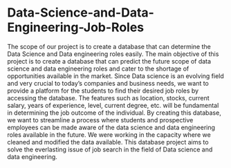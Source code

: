 # Data-Science-and-Data-Engineering-Job-Roles

The scope of our project is to create a database that can determine the Data Science and Data engineering roles easily. The main objective of this project is to create a database that can predict the future scope of data science and data engineering roles and cater to the shortage of opportunities available in the market. Since Data science is an evolving field and very crucial to today’s companies and business needs, we want to provide a platform for the students to find their desired job roles by accessing the database. The features such as location, stocks, current salary, years of experience, level, current degree, etc. will be fundamental in determining the job outcome of the individual. By creating this database, we want to streamline a process where students and prospective employees can be made aware of the data science and data engineering roles available in the future.
We were working in the capacity where we cleaned and modified the data available. This database project aims to solve the everlasting issue of job search in the field of Data science and data engineering.
